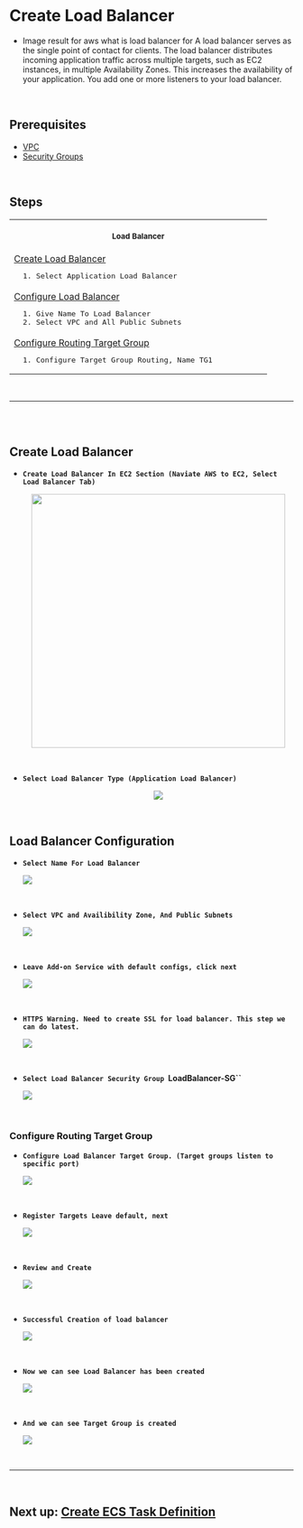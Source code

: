 # Create Load Balancer

- Image result for aws what is load balancer for A load balancer serves as the single point of contact for clients. The load balancer distributes incoming application traffic across multiple targets, such as EC2 instances, in multiple Availability Zones. This increases the availability of your application. You add one or more listeners to your load balancer.

<br/>

## Prerequisites

- [VPC](https://github.com/cyber-netics/testX/blob/main/.assets/vpc/vpc.md#aws-vpc-virtual-private-network)
- [Security Groups](https://github.com/cyber-netics/testX/blob/main/.assets/securitygroup/securitygroup.md#security-security-groups)

<br/>

## Steps

<table align="center">
  <tr>
    <th align="center">
      <img width="441" height="1" />
      <p>
        <small>Load Balancer</small>
      </p>
    </th>
  </tr>
  <tr>
    <td>
      <a
        href="https://github.com/edo92/AWS-ECS-Hosting-Pipeline/blob/docs/loadbalancer/loadbalancer.md#create-load-balancer"
        >Create Load Balancer</a
      >
      <pre>  1. Select Application Load Balancer</pre>
    </td>
  </tr>
  <tr>
    <td>
        <a
          href="https://github.com/cyber-netics/testX/blob/main/.assets/loadbalancer/loadbalancer.md#load-balancer-configuration"
          >Configure Load Balancer</a
        >
        <pre>  1. Give Name To Load Balancer <br/>  2. Select VPC and All Public Subnets</pre>
    </td>
  </tr>
  <tr>
    <td>
      <a
        href="https://github.com/edo92/AWS-ECS-Hosting-Pipeline/blob/docs/loadbalancer/loadbalancer.md#configure-routing-target-group"
        >Configure Routing Target Group</a
      >
      <pre>  1. Configure Target Group Routing, Name TG1</pre>
    </td>
  </tr>
</table>

<br/>

---

<br/>
<br/>

## Create Load Balancer

- **`Create Load Balancer In EC2 Section (Naviate AWS to EC2, Select Load Balancer Tab)`**
  <p align="center">
    <img src="https://github.com/cyber-netics/testX/blob/main/.assets/loadbalancer/images/loadbalancer-dashboard.png" height="450px"/>
  </p>

<br/>

- **`Select Load Balancer Type (Application Load Balancer)`**
  <p align="center">
    <img src="https://github.com/cyber-netics/testX/blob/main/.assets/loadbalancer/images/loadbalancer-type.png" hight="450px"/>
  </p>

<br/>

## Load Balancer Configuration

- **`Select Name For Load Balancer`**
  <p>
    <img src="https://github.com/cyber-netics/testX/blob/main/.assets/loadbalancer/images/loadbalancer-config.png"/>
  </p>

<br/>

- **`Select VPC and Availibility Zone, And Public Subnets`**
  <p>
    <img src="https://github.com/cyber-netics/testX/blob/main/.assets/loadbalancer/images/loadbalancer-availibility-zone.png"/>
  </p>

<br/>

- **`Leave Add-on Service with default configs, click next`**
  <p>
    <img src="https://github.com/cyber-netics/testX/blob/main/.assets/loadbalancer/images/loadbalancer-addon.png"/>
  </p>

<br/>

- **`HTTPS Warning. Need to create SSL for load balancer. This step we can do latest.`**
  <p>
    <img src="https://github.com/cyber-netics/testX/blob/main/.assets/loadbalancer/images/loadbalancer-ssl-warning.png"/>
  </p>

<br/>

- **`Select Load Balancer Security Group `LoadBalancer-SG``**
  <p>
    <img src="https://github.com/cyber-netics/testX/blob/main/.assets/loadbalancer/images/loadbalancer-security-group.png"/>
  </p>

<br/>

### Configure Routing Target Group

- **`Configure Load Balancer Target Group. (Target groups listen to specific port)`**
  <p>
    <img src="https://github.com/cyber-netics/testX/blob/main/.assets/loadbalancer/images/loadbalancer-target-group.png"/>
  </p>

<br/>

- **`Register Targets Leave default, next`**
  <p>
    <img src="https://github.com/cyber-netics/testX/blob/main/.assets/loadbalancer/images/loadbalancer-register-target.png"/>
  </p>

<br/>

- **`Review and Create`**
  <p>
    <img src="https://github.com/cyber-netics/testX/blob/main/.assets/loadbalancer/images/loadbalancer-review.png"/>
  </p>

<br/>

- **`Successful Creation of load balancer`**
  <p>
    <img src="https://github.com/cyber-netics/testX/blob/main/.assets/loadbalancer/images/loadbalancer-creation-success.png"/>
  </p>

<br/>

- **`Now we can see Load Balancer has been created`**
  <p>
    <img src="https://github.com/cyber-netics/testX/blob/main/.assets/loadbalancer/images/loadbalancer-listed.png"/>
  </p>

<br/>

- **`And we can see Target Group is created`**
  <p>
    <img src="https://github.com/cyber-netics/testX/blob/main/.assets/loadbalancer/images/loadbalancer-target-group-listed.png"/>
  </p>

<br/>

---

<br/>

## Next up: [Create ECS Task Definition](https://github.com/cyber-netics/testX/blob/main/.assets/ecs/ecstaskdef.md)
